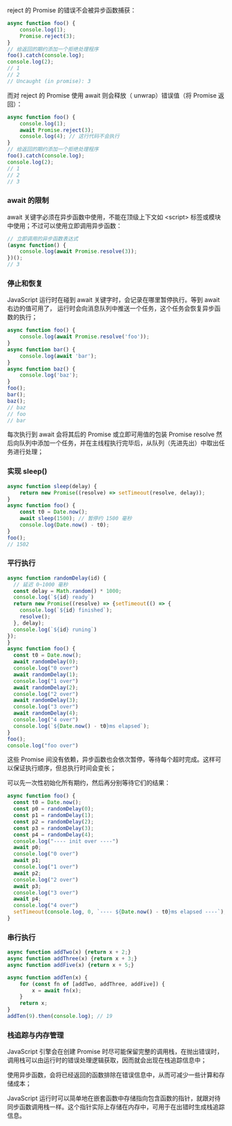 reject 的 Promise 的错误不会被异步函数捕获： 

```js
async function foo() {
    console.log(1);
    Promise.reject(3);
}
// 给返回的期约添加一个拒绝处理程序
foo().catch(console.log);
console.log(2);
// 1
// 2
// Uncaught (in promise): 3
```

而对 reject 的 Promise 使用 await 则会释放（ unwrap）错误值（将 Promise 返回）：  

```js
async function foo() {
    console.log(1);
    await Promise.reject(3);
    console.log(4); // 这行代码不会执行
}
// 给返回的期约添加一个拒绝处理程序
foo().catch(console.log);
console.log(2);
// 1
// 2
// 3
```

### await 的限制

await 关键字必须在异步函数中使用，不能在顶级上下文如 \<script> 标签或模块中使用；不过可以使用立即调用异步函数：

```js
// 立即调用的异步函数表达式
(async function() {
    console.log(await Promise.resolve(3));
})();
// 3
```

### 停止和恢复

JavaScript 运行时在碰到 await 关键字时，会记录在哪里暂停执行。等到 await 右边的值可用了， 运行时会向消息队列中推送一个任务，这个任务会恢复异步函数的执行； 

```js
async function foo() {
    console.log(await Promise.resolve('foo'));
}
async function bar() {
    console.log(await 'bar');
}
async function baz() {
    console.log('baz');
}
foo();
bar();
baz();
// baz
// foo
// bar
```

每次执行到 await 会将其后的 Promise 或立即可用值的包装 Promise resolve 然后向队列中添加一个任务，并在主线程执行完毕后，从队列（先进先出）中取出任务进行处理；

### 实现 sleep()  

```js
async function sleep(delay) {
    return new Promise((resolve) => setTimeout(resolve, delay));
}
async function foo() {
    const t0 = Date.now();
    await sleep(1500); // 暂停约 1500 毫秒
    console.log(Date.now() - t0);
}
foo();
// 1502
```

### 平行执行  

```js
async function randomDelay(id) {
  // 延迟 0~1000 毫秒
  const delay = Math.random() * 1000;
  console.log(`${id} ready`)
  return new Promise((resolve) => {setTimeout(() => {
    console.log(`${id} finished`);
    resolve();
  }, delay);
  console.log(`${id} runing`)
});
}
async function foo() {
  const t0 = Date.now();
  await randomDelay(0);
  console.log("0 over")
  await randomDelay(1);
  console.log("1 over")
  await randomDelay(2);
  console.log("2 over")
  await randomDelay(3);
  console.log("3 over")
  await randomDelay(4);
  console.log("4 over")
  console.log(`${Date.now() - t0}ms elapsed`);
}
foo();
console.log("foo over")
```

这些 Promise 间没有依赖，异步函数也会依次暂停，等待每个超时完成。这样可以保证执行顺序，但总执行时间会变长；

可以先一次性初始化所有期约，然后再分别等待它们的结果：

```js
async function foo() {
  const t0 = Date.now();
  const p0 = randomDelay(0);
  const p1 = randomDelay(1);
  const p2 = randomDelay(2);
  const p3 = randomDelay(3);
  const p4 = randomDelay(4);
  console.log("---- init over ----")
  await p0;
  console.log("0 over")
  await p1;
  console.log("1 over")
  await p2;
  console.log("2 over")
  await p3;
  console.log("3 over")
  await p4;
  console.log("4 over")
  setTimeout(console.log, 0, `---- ${Date.now() - t0}ms elapsed ----`);
}
```

### 串行执行

```js
async function addTwo(x) {return x + 2;}
async function addThree(x) {return x + 3;}
async function addFive(x) {return x + 5;}

async function addTen(x) {
    for (const fn of [addTwo, addThree, addFive]) {
        x = await fn(x);
    }
    return x;
}
addTen(9).then(console.log); // 19
```

### 栈追踪与内存管理  

JavaScript 引擎会在创建 Promise 时尽可能保留完整的调用栈，在抛出错误时，调用栈可以由运行时的错误处理逻辑获取，因而就会出现在栈追踪信息中；

使用异步函数，会将已经返回的函数排除在错误信息中，从而可减少一些计算和存储成本；

JavaScript 运行时可以简单地在嵌套函数中存储指向包含函数的指针，就跟对待同步函数调用栈一样。这个指针实际上存储在内存中，可用于在出错时生成栈追踪信息。